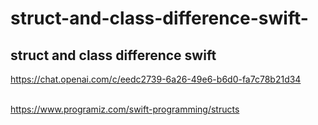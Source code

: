 # struct-and-class-difference-swift-
##  struct and class difference swift

https://chat.openai.com/c/eedc2739-6a26-49e6-b6d0-fa7c78b21d34 <br><br>

https://www.programiz.com/swift-programming/structs
